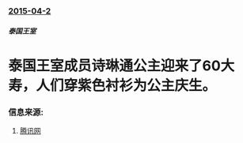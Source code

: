 ### [2015-04-2](/news/2015/04/2/index.md)

##### 泰国王室
#  泰国王室成员诗琳通公主迎来了60大寿，人们穿紫色衬衫为公主庆生。 




### 信息来源:

1. [腾讯网](https://new.qq.com/cmsn/20150402/20150402048360)
